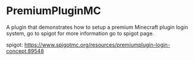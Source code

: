 # PremiumPluginMC
A plugin that demonstrates how to setup a premium Minecraft plugin login system, go to spigot for more information go to spigot page. 

spigot: https://www.spigotmc.org/resources/premiumplugin-login-concept.89548
